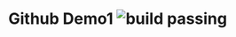 # Github Demo1 ![build passing](http://18.222.151.49:8080/buildStatus/icon?job=generic-pipeline-test)

